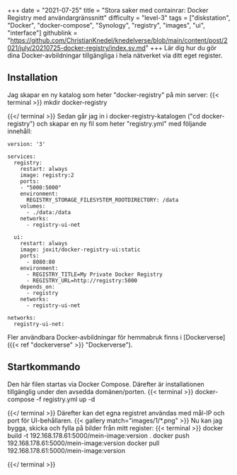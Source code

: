 +++
date = "2021-07-25"
title = "Stora saker med containrar: Docker Registry med användargränssnitt"
difficulty = "level-3"
tags = ["diskstation", "Docker", "docker-compose", "Synology", "registry", "images", "ui", "interface"]
githublink = "https://github.com/ChristianKnedel/knedelverse/blob/main/content/post/2021/july/20210725-docker-registry/index.sv.md"
+++
Lär dig hur du gör dina Docker-avbildningar tillgängliga i hela nätverket via ditt eget register.
## Installation
Jag skapar en ny katalog som heter "docker-registry" på min server:
{{< terminal >}}
mkdir docker-registry

{{</ terminal >}}
Sedan går jag in i docker-registry-katalogen ("cd docker-registry") och skapar en ny fil som heter "registry.yml" med följande innehåll:
```
version: '3'

services:
  registry:
    restart: always
    image: registry:2
    ports:
    - "5000:5000"
    environment:
      REGISTRY_STORAGE_FILESYSTEM_ROOTDIRECTORY: /data
    volumes:
      - ./data:/data
    networks:
      - registry-ui-net

  ui:
    restart: always
    image: joxit/docker-registry-ui:static
    ports:
      - 8080:80
    environment:
      - REGISTRY_TITLE=My Private Docker Registry
      - REGISTRY_URL=http://registry:5000
    depends_on:
      - registry
    networks:
      - registry-ui-net

networks:
  registry-ui-net:

```
Fler användbara Docker-avbildningar för hemmabruk finns i [Dockerverse]({{< ref "dockerverse" >}} "Dockerverse").
## Startkommando
Den här filen startas via Docker Compose. Därefter är installationen tillgänglig under den avsedda domänen/porten.
{{< terminal >}}
docker-compose -f registry.yml up -d

{{</ terminal >}}
Därefter kan det egna registret användas med mål-IP och port för UI-behållaren.
{{< gallery match="images/1/*.png" >}}
Nu kan jag bygga, skicka och fylla på bilder från mitt register:
{{< terminal >}}
docker build -t 192.168.178.61:5000/mein-image:version .
docker push 192.168.178.61:5000/mein-image:version
docker pull 192.168.178.61:5000/mein-image:version

{{</ terminal >}}
